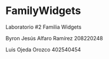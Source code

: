 # FamilyWidgets
Laboratorio #2 Familia Widgets

Byron Jesús Alfaro Ramírez 208220248




Luis Ojeda Orozco 402540454
